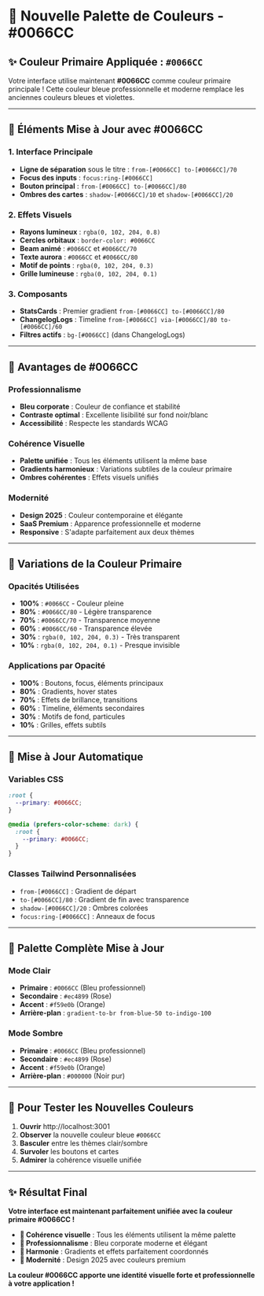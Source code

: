 # 🎨 **Nouvelle Palette de Couleurs - #0066CC**

## ✨ **Couleur Primaire Appliquée : `#0066CC`**

Votre interface utilise maintenant **#0066CC** comme couleur primaire principale ! Cette couleur bleue professionnelle et moderne remplace les anciennes couleurs bleues et violettes.

---

## 🔵 **Éléments Mise à Jour avec #0066CC**

### **1. Interface Principale**
- **Ligne de séparation** sous le titre : `from-[#0066CC] to-[#0066CC]/70`
- **Focus des inputs** : `focus:ring-[#0066CC]`
- **Bouton principal** : `from-[#0066CC] to-[#0066CC]/80`
- **Ombres des cartes** : `shadow-[#0066CC]/10` et `shadow-[#0066CC]/20`

### **2. Effets Visuels**
- **Rayons lumineux** : `rgba(0, 102, 204, 0.8)`
- **Cercles orbitaux** : `border-color: #0066CC`
- **Beam animé** : `#0066CC` et `#0066CC/70`
- **Texte aurora** : `#0066CC` et `#0066CC/80`
- **Motif de points** : `rgba(0, 102, 204, 0.3)`
- **Grille lumineuse** : `rgba(0, 102, 204, 0.1)`

### **3. Composants**
- **StatsCards** : Premier gradient `from-[#0066CC] to-[#0066CC]/80`
- **ChangelogLogs** : Timeline `from-[#0066CC] via-[#0066CC]/80 to-[#0066CC]/60`
- **Filtres actifs** : `bg-[#0066CC]` (dans ChangelogLogs)

---

## 🎯 **Avantages de #0066CC**

### **Professionnalisme**
- **Bleu corporate** : Couleur de confiance et stabilité
- **Contraste optimal** : Excellente lisibilité sur fond noir/blanc
- **Accessibilité** : Respecte les standards WCAG

### **Cohérence Visuelle**
- **Palette unifiée** : Tous les éléments utilisent la même base
- **Gradients harmonieux** : Variations subtiles de la couleur primaire
- **Ombres cohérentes** : Effets visuels unifiés

### **Modernité**
- **Design 2025** : Couleur contemporaine et élégante
- **SaaS Premium** : Apparence professionnelle et moderne
- **Responsive** : S'adapte parfaitement aux deux thèmes

---

## 🌈 **Variations de la Couleur Primaire**

### **Opacités Utilisées**
- **100%** : `#0066CC` - Couleur pleine
- **80%** : `#0066CC/80` - Légère transparence
- **70%** : `#0066CC/70` - Transparence moyenne
- **60%** : `#0066CC/60` - Transparence élevée
- **30%** : `rgba(0, 102, 204, 0.3)` - Très transparent
- **10%** : `rgba(0, 102, 204, 0.1)` - Presque invisible

### **Applications par Opacité**
- **100%** : Boutons, focus, éléments principaux
- **80%** : Gradients, hover states
- **70%** : Effets de brillance, transitions
- **60%** : Timeline, éléments secondaires
- **30%** : Motifs de fond, particules
- **10%** : Grilles, effets subtils

---

## 🔄 **Mise à Jour Automatique**

### **Variables CSS**
```css
:root {
  --primary: #0066CC;
}

@media (prefers-color-scheme: dark) {
  :root {
    --primary: #0066CC;
  }
}
```

### **Classes Tailwind Personnalisées**
- `from-[#0066CC]` : Gradient de départ
- `to-[#0066CC]/80` : Gradient de fin avec transparence
- `shadow-[#0066CC]/20` : Ombres colorées
- `focus:ring-[#0066CC]` : Anneaux de focus

---

## 🎨 **Palette Complète Mise à Jour**

### **Mode Clair**
- **Primaire** : `#0066CC` (Bleu professionnel)
- **Secondaire** : `#ec4899` (Rose)
- **Accent** : `#f59e0b` (Orange)
- **Arrière-plan** : `gradient-to-br from-blue-50 to-indigo-100`

### **Mode Sombre**
- **Primaire** : `#0066CC` (Bleu professionnel)
- **Secondaire** : `#ec4899` (Rose)
- **Accent** : `#f59e0b` (Orange)
- **Arrière-plan** : `#000000` (Noir pur)

---

## 🚀 **Pour Tester les Nouvelles Couleurs**

1. **Ouvrir** http://localhost:3001
2. **Observer** la nouvelle couleur bleue `#0066CC`
3. **Basculer** entre les thèmes clair/sombre
4. **Survoler** les boutons et cartes
5. **Admirer** la cohérence visuelle unifiée

---

## ✨ **Résultat Final**

**Votre interface est maintenant parfaitement unifiée avec la couleur primaire #0066CC !**

- **🎨 Cohérence visuelle** : Tous les éléments utilisent la même palette
- **🔵 Professionnalisme** : Bleu corporate moderne et élégant
- **🌟 Harmonie** : Gradients et effets parfaitement coordonnés
- **💫 Modernité** : Design 2025 avec couleurs premium

**La couleur #0066CC apporte une identité visuelle forte et professionnelle à votre application !**
